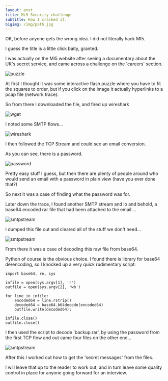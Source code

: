 ```yaml
---
layout: post
title: Mi5 Security challenge
subtitle: How I cracked it.
bigimg: /img/path.jpg
---
```


OK, before anyone gets the wrong idea. I did not literally hack MI5.

I guess the title is a little click baity, granted.

I was actually on the MI5 website after seeing a documentary about the UK's secret service, and came across a challenge on the 'careers' section.

![puzzle](https://raw.githubusercontent.com/lukehinds/lukehinds.github.io/master/img/Screenshot-from-2015-07-20-20-06-34.png)

At first I thought it was some interactive flash puzzle where you have to fit the squares to order, but if you click on the image it actually hyperlinks to a pcap file (network trace).

So from there I downloaded the file, and fired up wireshark

![wget](https://raw.githubusercontent.com/lukehinds/lukehinds.github.io/master/img/Screenshot-from-2015-07-20-19-12-37.png)

I noted some SMTP flows...

![wireshark](https://raw.githubusercontent.com/lukehinds/lukehinds.github.io/master/img/Screenshot-from-2015-07-20-19-18-31.png)

I then followed the TCP Stream and could see an email conversion.

As you can see, there is a password.

![password](https://raw.githubusercontent.com/lukehinds/lukehinds.github.io/master/img/Screenshot-from-2015-07-20-19-14-42.png)

Pretty easy stuff I guess, but then there are plenty of people around who would send an email with a password in plain view (have you ever done that?)

So next it was a case of finding what the password was for.

Later down the trace, I found another SMTP stream and lo and behold, a base64 encoded rar file that had been attached to the email....

![smtpstream](https://raw.githubusercontent.com/lukehinds/lukehinds.github.io/master/img/Screenshot-from-2015-07-20-19-19-07.png)

I dumped this file out and cleared all of the stuff we don't need...

![smtpstream](https://raw.githubusercontent.com/lukehinds/lukehinds.github.io/master/img/Screenshot-from-2015-07-20-19-54-41.png)

From there it was a case of decoding this raw file from base64.

Python of course is the obvious choice. I  found there is library  for base64 de/encoding,  so I knocked up a very quick rudimentary script:

```
import base64, re, sys

infile = open(sys.argv[1], 'r')
outfile = open(sys.argv[2], 'wb')

for line in infile:
    encoded64 = line.rstrip()
    decoded64 = base64.b64decode(encoded64)
    outfile.write(decoded64);

infile.close()
outfile.close()
```

I then used the script to decode 'backup.rar', by using the password from the first TCP flow and out came four files on the other end...

![smtpstream](https://raw.githubusercontent.com/lukehinds/lukehinds.github.io/master/img/Screenshot-from-2015-07-20-21-56-21.png)

After this I worked out how to get the 'secret messages' from the files.

I will leave that up to the reader to work out, and in turn leave some quality control in place for anyone going forward for an interview.
